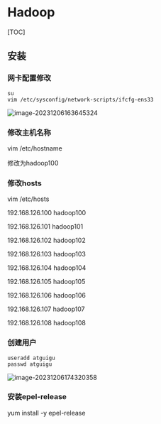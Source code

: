 # Hadoop

[TOC]



## 安装

### 网卡配置修改

```shell
su
vim /etc/sysconfig/network-scripts/ifcfg-ens33
```

![image-20231206163645324](D:\softdev\github\note\hadoop\image-20231206163645324.png)

### 修改主机名称

vim /etc/hostname

修改为hadoop100

### 修改hosts

vim /etc/hosts

192.168.126.100	hadoop100

192.168.126.101	hadoop101

192.168.126.102	hadoop102

192.168.126.103	hadoop103

192.168.126.104	hadoop104

192.168.126.105	hadoop105

192.168.126.106	hadoop106

192.168.126.107	hadoop107

192.168.126.108	hadoop108



### 创建用户



```shell
useradd atguigu
passwd atguigu
```

![image-20231206174320358](D:\softdev\github\note\hadoop\image-20231206174320358.png)



### 安装epel-release

yum install -y epel-release